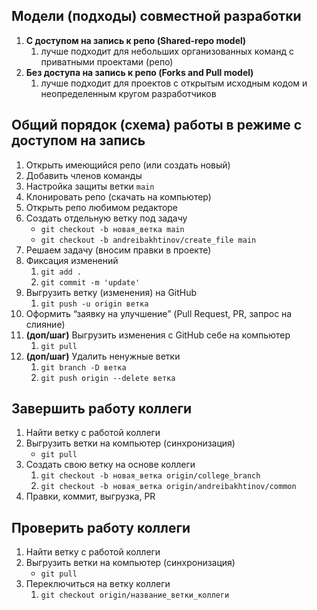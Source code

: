 ## Модели (подходы) совместной разработки

1. **С доступом на запись к репо (Shared-repo model)**
    1. лучше подходит для небольших организованных команд с приватными проектами (репо)
2. **Без доступа на запись к репо (Forks and Pull model)**
    1. лучше подходит для проектов с открытым исходным кодом и неопределенным кругом разработчиков

## Общий порядок (схема) работы в режиме с доступом на запись

1. Открыть имеющийся репо (или создать новый)
2. Добавить членов команды
3. Настройка защиты ветки `main`
4. Клонировать репо (скачать на компьютер)
5. Открыть репо любимом редакторе
6. Создать отдельную ветку под задачу
    - `git checkout -b новая_ветка main`
    - `git checkout -b andreibakhtinov/create_file main`
7. Решаем задачу (вносим правки в проекте)
8. Фиксация изменений
    1. `git add .`
    2. `git commit -m 'update'`
9. Выгрузить ветку (изменения) на GitHub
    1. `git push -u origin ветка`
10. Оформить “заявку на улучшение” (Pull Request, PR, запрос на слияние)
11. **(доп/шаг)** Выгрузить изменения с GitHub себе на компьютер
    1. `git pull`
12. **(доп/шаг)** Удалить ненужные ветки
    1. `git branch -D ветка`
    2. `git push origin --delete ветка`

## Завершить работу коллеги

1. Найти ветку с работой коллеги
2. Выгрузить ветки на компьютер (синхронизация)
    - `git pull`
3. Создать свою ветку на основе коллеги
    1. `git checkout -b новая_ветка origin/college_branch`
    2. `git checkout -b новая_ветка origin/andreibakhtinov/common`
4. Правки, коммит, выгрузка, PR

## Проверить работу коллеги

1. Найти ветку с работой коллеги
2. Выгрузить ветки на компьютер (синхронизация)
    - `git pull`
3. Переключиться на ветку коллеги
    1. `git checkout origin/название_ветки_коллеги`